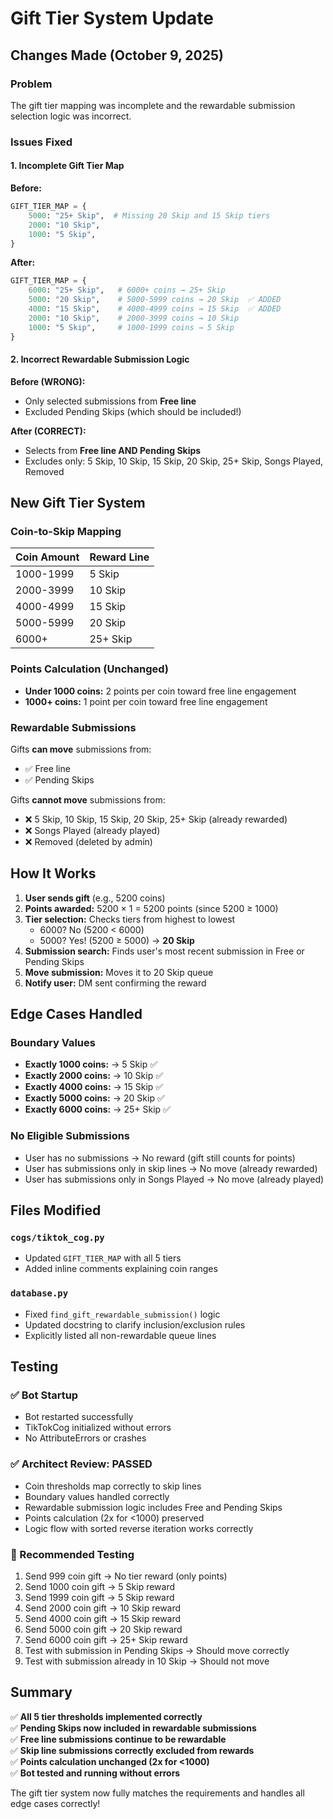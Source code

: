 # Gift Tier System Update

## Changes Made (October 9, 2025)

### Problem
The gift tier mapping was incomplete and the rewardable submission selection logic was incorrect.

### Issues Fixed

#### 1. Incomplete Gift Tier Map
**Before:**
```python
GIFT_TIER_MAP = {
    5000: "25+ Skip",  # Missing 20 Skip and 15 Skip tiers
    2000: "10 Skip",
    1000: "5 Skip",
}
```

**After:**
```python
GIFT_TIER_MAP = {
    6000: "25+ Skip",   # 6000+ coins → 25+ Skip
    5000: "20 Skip",    # 5000-5999 coins → 20 Skip  ✅ ADDED
    4000: "15 Skip",    # 4000-4999 coins → 15 Skip  ✅ ADDED
    2000: "10 Skip",    # 2000-3999 coins → 10 Skip
    1000: "5 Skip",     # 1000-1999 coins → 5 Skip
}
```

#### 2. Incorrect Rewardable Submission Logic
**Before (WRONG):**
- Only selected submissions from **Free line**
- Excluded Pending Skips (which should be included!)

**After (CORRECT):**
- Selects from **Free line AND Pending Skips**
- Excludes only: 5 Skip, 10 Skip, 15 Skip, 20 Skip, 25+ Skip, Songs Played, Removed

## New Gift Tier System

### Coin-to-Skip Mapping
| Coin Amount | Reward Line |
|-------------|-------------|
| 1000-1999   | 5 Skip      |
| 2000-3999   | 10 Skip     |
| 4000-4999   | 15 Skip     |
| 5000-5999   | 20 Skip     |
| 6000+       | 25+ Skip    |

### Points Calculation (Unchanged)
- **Under 1000 coins:** 2 points per coin toward free line engagement
- **1000+ coins:** 1 point per coin toward free line engagement

### Rewardable Submissions
Gifts **can move** submissions from:
- ✅ Free line
- ✅ Pending Skips

Gifts **cannot move** submissions from:
- ❌ 5 Skip, 10 Skip, 15 Skip, 20 Skip, 25+ Skip (already rewarded)
- ❌ Songs Played (already played)
- ❌ Removed (deleted by admin)

## How It Works

1. **User sends gift** (e.g., 5200 coins)
2. **Points awarded:** 5200 × 1 = 5200 points (since 5200 ≥ 1000)
3. **Tier selection:** Checks tiers from highest to lowest
   - 6000? No (5200 < 6000)
   - 5000? Yes! (5200 ≥ 5000) → **20 Skip**
4. **Submission search:** Finds user's most recent submission in Free or Pending Skips
5. **Move submission:** Moves it to 20 Skip queue
6. **Notify user:** DM sent confirming the reward

## Edge Cases Handled

### Boundary Values
- **Exactly 1000 coins:** → 5 Skip ✅
- **Exactly 2000 coins:** → 10 Skip ✅
- **Exactly 4000 coins:** → 15 Skip ✅
- **Exactly 5000 coins:** → 20 Skip ✅
- **Exactly 6000 coins:** → 25+ Skip ✅

### No Eligible Submissions
- User has no submissions → No reward (gift still counts for points)
- User has submissions only in skip lines → No move (already rewarded)
- User has submissions only in Songs Played → No move (already played)

## Files Modified

### `cogs/tiktok_cog.py`
- Updated `GIFT_TIER_MAP` with all 5 tiers
- Added inline comments explaining coin ranges

### `database.py`
- Fixed `find_gift_rewardable_submission()` logic
- Updated docstring to clarify inclusion/exclusion rules
- Explicitly listed all non-rewardable queue lines

## Testing

### ✅ Bot Startup
- Bot restarted successfully
- TikTokCog initialized without errors
- No AttributeErrors or crashes

### ✅ Architect Review: PASSED
- Coin thresholds map correctly to skip lines
- Boundary values handled correctly
- Rewardable submission logic includes Free and Pending Skips
- Points calculation (2x for <1000) preserved
- Logic flow with sorted reverse iteration works correctly

### 🔄 Recommended Testing
1. Send 999 coin gift → No tier reward (only points)
2. Send 1000 coin gift → 5 Skip reward
3. Send 1999 coin gift → 5 Skip reward
4. Send 2000 coin gift → 10 Skip reward
5. Send 4000 coin gift → 15 Skip reward
6. Send 5000 coin gift → 20 Skip reward
7. Send 6000 coin gift → 25+ Skip reward
8. Test with submission in Pending Skips → Should move correctly
9. Test with submission already in 10 Skip → Should not move

## Summary

✅ **All 5 tier thresholds implemented correctly**  
✅ **Pending Skips now included in rewardable submissions**  
✅ **Free line submissions continue to be rewardable**  
✅ **Skip line submissions correctly excluded from rewards**  
✅ **Points calculation unchanged (2x for <1000)**  
✅ **Bot tested and running without errors**  

The gift tier system now fully matches the requirements and handles all edge cases correctly!
